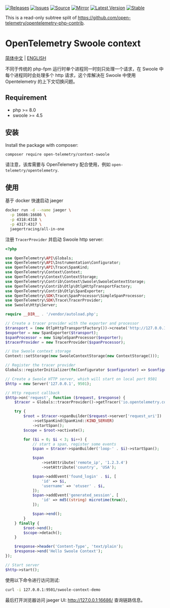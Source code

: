 [![Releases](https://img.shields.io/badge/releases-purple)](https://github.com/opentelemetry-php/context-swoole/releases)
[![Issues](https://img.shields.io/badge/issues-pink)](https://github.com/open-telemetry/opentelemetry-php/issues)
[![Source](https://img.shields.io/badge/source-contrib-green)](https://github.com/open-telemetry/opentelemetry-php-contrib/tree/main/src/Context/Swoole)
[![Mirror](https://img.shields.io/badge/mirror-opentelemetry--php--contrib-blue)](https://github.com/opentelemetry-php/context-swoole)
[![Latest Version](http://poser.pugx.org/open-telemetry/context-swoole/v/unstable)](https://packagist.org/packages/open-telemetry/context-swoole/)
[![Stable](http://poser.pugx.org/open-telemetry/context-swoole/v/stable)](https://packagist.org/packages/open-telemetry/context-swoole/)

This is a read-only subtree split of <https://github.com/open-telemetry/opentelemetry-php-contrib>.

# OpenTelemetry Swoole context

[简体中文](README-zh_CN.md) | [ENGLISH](README.md)

不同于传统的 php-fpm 运行时单个进程同一时刻只处理一个请求，在 Swoole 中每个进程同时会处理多个 http 请求，这个库解决在 Swoole 中使用 Opentelemetry 的上下文切换问题。

## Requirement

* php >= 8.0
* swoole >= 4.5

## 安装

Install the package with composer:

```bash
composer require open-telemetry/context-swoole
```

请注意，该库需要与 OpenTelemetry 配合使用，例如 `open-telemetry/opentelemetry`.

## 使用

基于 docker 快速启动 jaeger

```bash
docker run -d --name jaeger \
  -p 16686:16686 \
  -p 4318:4318 \
  -p 4317:4317 \
  jaegertracing/all-in-one
```

注册 `TracerProvider` 并启动 Swoole http server:

```php
<?php

use OpenTelemetry\API\Globals;
use OpenTelemetry\API\Instrumentation\Configurator;
use OpenTelemetry\API\Trace\SpanKind;
use OpenTelemetry\Context\Context;
use OpenTelemetry\Context\ContextStorage;
use OpenTelemetry\Contrib\Context\Swoole\SwooleContextStorage;
use OpenTelemetry\Contrib\Otlp\OtlpHttpTransportFactory;
use OpenTelemetry\Contrib\Otlp\SpanExporter;
use OpenTelemetry\SDK\Trace\SpanProcessor\SimpleSpanProcessor;
use OpenTelemetry\SDK\Trace\TracerProvider;
use Swoole\Http\Server;

require __DIR__ . '/vendor/autoload.php';

// Create a tracer provider with the exporter and processor
$transport = (new OtlpHttpTransportFactory())->create('http://127.0.0.1:4318/v1/traces', 'application/json');
$exporter = new SpanExporter($transport);
$spanProcessor = new SimpleSpanProcessor($exporter);
$tracerProvider = new TracerProvider($spanProcessor);

// Use Swoole context storage
Context::setStorage(new SwooleContextStorage(new ContextStorage()));

// Register the tracer provider
Globals::registerInitializer(fn(Configurator $configurator) => $configurator->withTracerProvider($tracerProvider));

// Create a Swoole HTTP server, which will start on local port 9501
$http = new Server('127.0.0.1', 9501);

// Http request callback
$http->on('request', function ($request, $response) {
    $tracer = Globals::tracerProvider()->getTracer('io.opentelemetry.contrib.swoole.php');

    try {
        $root = $tracer->spanBuilder($request->server['request_uri'])
            ->setSpanKind(SpanKind::KIND_SERVER)
            ->startSpan();
        $scope = $root->activate();

        for ($i = 0; $i < 3; $i++) {
            // start a span, register some events
            $span = $tracer->spanBuilder('loop-' . $i)->startSpan();

            $span
                ->setAttribute('remote_ip', '1.2.3.4')
                ->setAttribute('country', 'USA');

            $span->addEvent('found_login' . $i, [
                'id' => $i,
                'username' => 'otuser' . $i,
            ]);
            $span->addEvent('generated_session', [
                'id' => md5((string) microtime(true)),
            ]);

            $span->end();
        }
    } finally {
        $root->end();
        $scope->detach();
    }

    $response->header('Content-Type', 'text/plain');
    $response->end('Hello Swoole Context');
});

// Start server
$http->start();
```

使用以下命令进行访问测试:

```bash
curl -i 127.0.0.1:9501/swoole-context-demo
```

最后打开浏览器访问 jaeger UI: <http://127.0.0.1:16686/> 查询链路信息。
